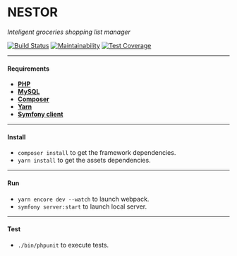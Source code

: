 # NESTOR

*Inteligent groceries shopping list manager*

[![Build Status](https://travis-ci.com/Lionel-D/nestor.svg?branch=develop)](https://travis-ci.com/Lionel-D/nestor)
[![Maintainability](https://api.codeclimate.com/v1/badges/8d90efd4e9207c3ea6f1/maintainability)](https://codeclimate.com/github/Lionel-D/nestor/maintainability)
[![Test Coverage](https://api.codeclimate.com/v1/badges/8d90efd4e9207c3ea6f1/test_coverage)](https://codeclimate.com/github/Lionel-D/nestor/test_coverage)

---

#### Requirements

- **[PHP](https://www.php.net/)**
- **[MySQL](https://www.mysql.com/)**
- **[Composer](https://getcomposer.org/)**
- **[Yarn](https://yarnpkg.com)**
- **[Symfony client](https://symfony.com/download)**

---

#### Install

- `composer install` to get the framework dependencies.
- `yarn install` to get the assets dependencies.

---

#### Run

- `yarn encore dev --watch` to launch webpack.
- `symfony server:start` to launch local server.

---

#### Test

- `./bin/phpunit` to execute tests.
